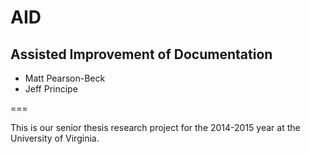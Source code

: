 # AID
## Assisted Improvement of Documentation

* Matt Pearson-Beck
* Jeff Principe

===

This is our senior thesis research project for the 2014-2015 year at the University of Virginia.
